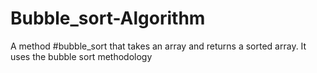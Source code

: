 # Bubble_sort-Algorithm
 A method #bubble_sort that takes an array and returns a sorted array. It uses the bubble sort methodology 
